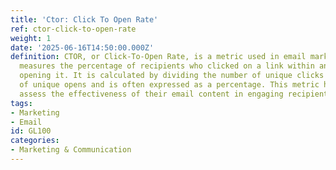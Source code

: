 ```yaml
---
title: 'Ctor: Click To Open Rate'
ref: ctor-click-to-open-rate
weight: 1
date: '2025-06-16T14:50:00.000Z'
definition: CTOR, or Click-To-Open Rate, is a metric used in email marketing that
  measures the percentage of recipients who clicked on a link within an email after
  opening it. It is calculated by dividing the number of unique clicks by the number
  of unique opens and is often expressed as a percentage. This metric helps marketers
  assess the effectiveness of their email content in engaging recipients.
tags:
- Marketing
- Email
id: GL100
categories:
- Marketing & Communication
---
```


